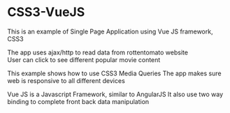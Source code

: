 # CSS3-VueJS
This is an example of Single Page Application using Vue JS framework, CSS3

The app uses ajax/http to read data from rottentomato website  
User can click to see different popular movie content

This example shows how to use CSS3 Media Queries 
The app makes sure web is responsive to all different devices

Vue JS is a Javascript Framework, similar to AngularJS 
It also use two way binding to complete front back data manipulation
